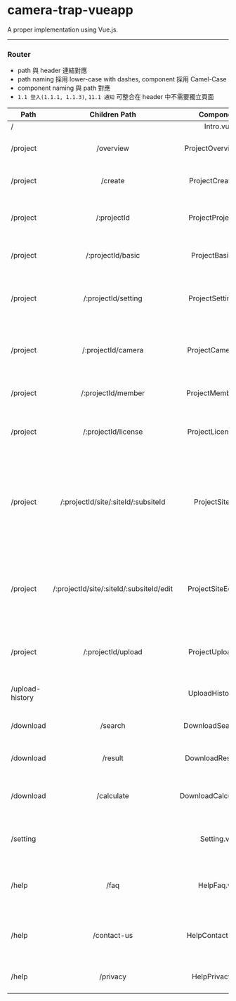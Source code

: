 # camera-trap-vueapp
A proper implementation using Vue.js.

---

### Router

* path 與 header 連結對應
* path naming 採用 lower-case with dashes, component 採用 Camel-Case
* component naming 與 path 對應
* `1.1 登入(1.1.1, 1.1.3)`, `11.1 通知` 可整合在 header 中不需要獨立頁面

Path            | Children Path                            | Component             | Wireframe
----------------|:----------------------------------------:|:---------------------:|---------------
/               |                                          | Intro.vue             |  
/project        | /overview                                | ProjectOverview.vue   |  2.1 計畫總覽(2.1.1, 2.2.1)
/project        | /create                                  | ProjectCreate.vue     |  2.3 新增計畫(2.3.1, 2.3.2)
/project        | /:projectId                              | ProjectProject.vue    |  2.4 計畫⾸頁(2.4 ~ 2.11, 9.1.1)
/project        | /:projectId/basic                        | ProjectBasic.vue      |  3.1 計畫管理-基本資訊(3.1)
/project        | /:projectId/setting                      | ProjectSetting.vue    |  3.2 計畫管理-編輯設定(3.2, 3.3.1, 9.1.2)     
/project        | /:projectId/camera                       | ProjectCamera.vue     |  3.4 計畫管理-相機位置管理(3.4.1, 3.5) 
/project        | /:projectId/member                       | ProjectMember.vue     |  3.6 計畫管理-計畫成員(3.6)
/project        | /:projectId/license                      | ProjectLicense.vue    |  3.7 計畫管理-創⽤CC授權(3.7.1)
/project        | /:projectId/site/:siteId/:subsiteId      | ProjectSite.vue       |  4.1 編輯資料(4.1.3, 4.2, 4.4.2 ~ 4.4.4, 4.14.1, 4.16.2, 4.17.1, 4.17.2,), 8.1 資料匯出    
/project        | /:projectId/site/:siteId/:subsiteId/edit | ProjectSiteEdit.vue   |  4.3 編輯模式(4.3.2, 4.4.1, 4.6 ~ 4.13, 4.16.1, 4.17.3, 4.19, 4.20)   
/project        | /:projectId/upload                       | ProjectUpload.vue     |  5.1 檔案上傳(5.3.2, 5.3.3, 5.3.4, 5.4 ~ 5.8)     
/upload-history |                                          | UploadHistory.vue     |  6.1 上傳紀錄(6.1.2, 6.2.1)
/download       | /search                                  | DownloadSearch.vue    |  7.1 資料搜尋(7.1.2 ~ 7.2.1)
/download       | /result                                  | DownloadResult.vue    |  7.2 搜尋結果(7.3.2, 7.3.3)
/download       | /calculate                               | DownloadCalculate.vue |  7.4 有效照片與⽬目擊事件(7.4.2, 7.4.3)
/setting        |                                          | Setting.vue           | 10.1 帳號設定, 10.2 快速鍵設定(10.1.2)   
/help           | /faq                                     | HelpFaq.vue           | 12.1 常⾒問題(12.1.2, 12.1.3, 12.1.4)
/help           | /contact-us                              | HelpContactUs.vue     | 12.2 聯絡我們(12.2.2 ~ 12.2.5, 12.3) 
/help           | /privacy                                 | HelpPrivacy.vue       | 12.4 隱私權注意事項(12.4.2)



